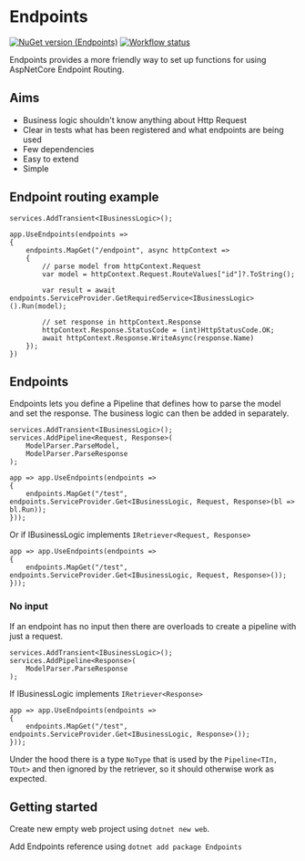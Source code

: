 # Endpoints

[![NuGet version (Endpoints)](https://img.shields.io/nuget/v/Endpoints.svg)](https://www.nuget.org/packages/Endpoints/)
[![Workflow status](https://github.com/maisiesadler/Endpoints/workflows/Release%20Nuget%20Package/badge.svg)](https://github.com/maisiesadler/Endpoints/actions?query=workflow%3A%22Release+Nuget+Package%22)

Endpoints provides a more friendly way to set up functions for using AspNetCore Endpoint Routing.

## Aims

- Business logic shouldn't know anything about Http Request
- Clear in tests what has been registered and what endpoints are being used
- Few dependencies
- Easy to extend
- Simple

## Endpoint routing example

```
services.AddTransient<IBusinessLogic>();
```

```
app.UseEndpoints(endpoints =>
{
    endpoints.MapGet("/endpoint", async httpContext => 
    {
        // parse model from httpContext.Request
        var model = httpContext.Request.RouteValues["id"]?.ToString();

        var result = await endpoints.ServiceProvider.GetRequiredService<IBusinessLogic>().Run(model);

        // set response in httpContext.Response
        httpContext.Response.StatusCode = (int)HttpStatusCode.OK;
        await httpContext.Response.WriteAsync(response.Name)
    });
})
```

## Endpoints

Endpoints lets you define a Pipeline that defines how to parse the model and set the response. The business logic can then be added in separately.

```
services.AddTransient<IBusinessLogic>();
services.AddPipeline<Request, Response>(
    ModelParser.ParseModel,
    ModelParser.ParseResponse
);
```

```
app => app.UseEndpoints(endpoints =>
{
    endpoints.MapGet("/test", endpoints.ServiceProvider.Get<IBusinessLogic, Request, Response>(bl => bl.Run));
}));
```

Or if IBusinessLogic implements `IRetriever<Request, Response>`

```
app => app.UseEndpoints(endpoints =>
{
    endpoints.MapGet("/test", endpoints.ServiceProvider.Get<IBusinessLogic, Request, Response>());
}));
```

### No input

If an endpoint has no input then there are overloads to create a pipeline with just a request.


```
services.AddTransient<IBusinessLogic>();
services.AddPipeline<Response>(
    ModelParser.ParseResponse
);
```

If IBusinessLogic implements `IRetriever<Response>`

```
app => app.UseEndpoints(endpoints =>
{
    endpoints.MapGet("/test", endpoints.ServiceProvider.Get<IBusinessLogic, Response>());
}));
```

Under the hood there is a type `NoType` that is used by the `Pipeline<TIn, TOut>` and then ignored by the retriever, so it should otherwise work as expected.

## Getting started

Create new empty web project using `dotnet new web`.

Add Endpoints reference using `dotnet add package Endpoints`
